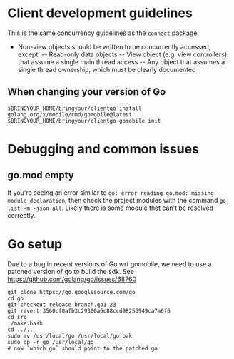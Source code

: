 # Client development guidelines

This is the same concurrency guidelines as the `connect` package.

- Non-view objects should be written to be concurrently accessed, except:
  -- Read-only data objects
  -- View object (e.g. view controllers) that assume a single main thread access
  -- Any object that assumes a single thread ownership, which must be clearly documented

## When changing your version of Go

```
$BRINGYOUR_HOME/bringyour/clientgo install golang.org/x/mobile/cmd/gomobile@latest
$BRINGYOUR_HOME/bringyour/clientgo gomobile init
```

# Debugging and common issues

## go.mod empty

If you're seeing an error similar to `go: error reading go.mod: missing module declaration`, then check the project modules with the command `go list -m -json all`. Likely there is some module that can't be resolved correctly.

# Go setup

Due to a bug in recent versions of Go wrt gomobile, we need to use a patched version of go to build the sdk. See https://github.com/golang/go/issues/68760

```
git clone https://go.googlesource.com/go
cd go
git checkout release-branch.go1.23
git revert 3560cf0afb3c29300a6c88ccd98256949ca7a6f6
cd src
./make.bash
cd ../..
sudo mv /usr/local/go /usr/local/go.bak
sudo cp -r go /usr/local/go
# now `which go` should point to the patched go
```

